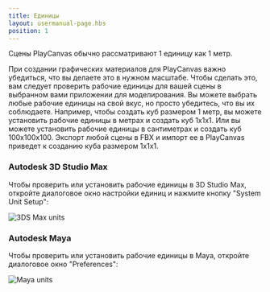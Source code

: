 ```yaml
---
title: Единицы
layout: usermanual-page.hbs
position: 1
---
```


Сцены PlayCanvas обычно рассматривают 1 единицу как 1 метр.

При создании графических материалов для PlayCanvas важно убедиться, что вы делаете это в нужном масштабе. Чтобы сделать это, вам следует проверить рабочие единицы для вашей сцены в выбранном вами приложении для моделирования. Вы можете выбрать любые рабочие единицы на свой вкус, но просто убедитесь, что вы их соблюдаете. Например, чтобы создать куб размером 1 метр, вы можете установить рабочие единицы в метрах и создать куб 1x1x1. Или вы можете установить рабочие единицы в сантиметрах и создать куб 100x100x100. Экспорт любой сцены в FBX и импорт ее в PlayCanvas приведет к созданию куба размером 1x1x1.

### Autodesk 3D Studio Max

Чтобы проверить или установить рабочие единицы в 3D Studio Max, откройте диалоговое окно настройки единиц и нажмите кнопку "System Unit Setup":

![3DS Max units][1]

### Autodesk Maya

Чтобы проверить или установить рабочие единицы в Maya, откройте диалоговое окно "Preferences":

![Maya units][2]

[1]: /images/user-manual/assets/models/units/max-units.png
[2]: /images/user-manual/assets/models/units/maya-units.png
